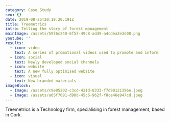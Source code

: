 ```yaml
---
category: Case Study
seo: {}
date: 2019-08-25T20:19:20.191Z
title: Treemetrics
intro: Telling the story of forest management
mainImage: /assets/5976c240-6f57-49c8-add9-a4cdea3e3d08.png
youtube: ''
results:
  - icon: video
    text: A series of promotional videos used to promote and inform
  - icon: social
    text: Newly developed social channels
  - icon: website
    text: A new fully optimised website
  - icon: visual
    text: New branded materials
imageBlock:
  - Image: /assets/c9e85202-c3cd-421d-8333-f7d90121396e.jpeg
  - Image: /assets/a05f7091-d90d-45c6-962f-f8ce46e947cd.jpeg
---
```

Treemetrics is a Technology firm, specialising in forest management, based in Cork.
